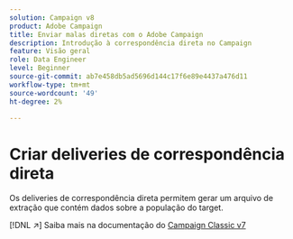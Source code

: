 ```yaml
---
solution: Campaign v8
product: Adobe Campaign
title: Enviar malas diretas com o Adobe Campaign
description: Introdução à correspondência direta no Campaign
feature: Visão geral
role: Data Engineer
level: Beginner
source-git-commit: ab7e458db5ad5696d144c17f6e89e4437a476d11
workflow-type: tm+mt
source-wordcount: '49'
ht-degree: 2%

---
```


# Criar deliveries de correspondência direta

Os deliveries de correspondência direta permitem gerar um arquivo de extração que contém dados sobre a população do target.

[!DNL :arrow_upper_right:] Saiba mais na documentação do  [Campaign Classic v7](https://experienceleague.adobe.com/docs/campaign-classic/using/sending-messages/sending-direct-mail/about-direct-mail-channel.html)

